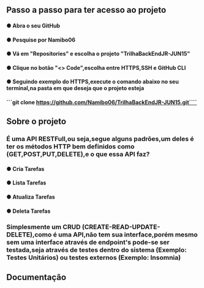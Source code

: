 ## Passo a passo para ter acesso ao projeto
#### ● Abra o seu GitHub
#### ● Pesquise por Namibo06
#### ● Vá em "Repositories" e escolha o projeto "TrilhaBackEndJR-JUN15"
#### ● Clique no botão "<> Code",escolha entre HTTPS,SSH e GitHub CLI
#### ● Seguindo exemplo do HTTPS,execute o comando abaixo no seu terminal,na pasta em que deseja que o projeto esteja
#### ```git clone https://github.com/Namibo06/TrilhaBackEndJR-JUN15.git````


## Sobre o projeto
### É uma API RESTFull,ou seja,segue alguns padrões,um deles é ter os métodos HTTP bem definidos como (GET,POST,PUT,DELETE),e o que essa API faz?
#### ● Cria Tarefas
#### ● Lista Tarefas
#### ● Atualiza Tarefas
#### ● Deleta Tarefas

### Simplesmente um CRUD (CREATE-READ-UPDATE-DELETE),como é uma API,não tem sua interface,porém mesmo sem uma interface através de endpoint's pode-se ser testada,seja através de testes dentro do sistema (Exemplo: Testes Unitários) ou testes externos (Exemplo: Insomnia)   


## Documentação

